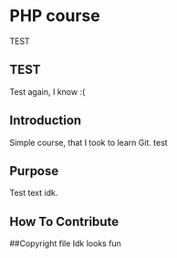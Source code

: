 # PHP course
TEST


## TEST
Test again, I know :(

## Introduction
Simple course, that I took to learn Git.
test
## Purpose
Test text idk.

## How To Contribute

##Copyright file
Idk looks fun
